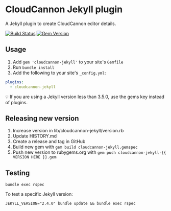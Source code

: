 # CloudCannon Jekyll plugin

A Jekyll plugin to create CloudCannon editor details.

[![Build Status](https://travis-ci.com/CloudCannon/cloudcannon-jekyll.svg?branch=master)](https://travis-ci.com/CloudCannon/cloudcannon-jekyll) [![Gem Version](https://badge.fury.io/rb/cloudcannon-jekyll.svg)](https://badge.fury.io/rb/cloudcannon-jekyll)

## Usage

1. Add `gem 'cloudcannon-jekyll'` to your site's `Gemfile`
2. Run `bundle install`
3. Add the following to your site's `_config.yml`:

```yaml
plugins:
  - cloudcannon-jekyll
```

💡 If you are using a Jekyll version less than 3.5.0, use the gems key instead of plugins.


## Releasing new version

1. Increase version in lib/cloudcannon-jekyll/version.rb
2. Update HISTORY.md
3. Create a release and tag in GitHub
4. Build new gem with `gem build cloudcannon-jekyll.gemspec`
5. Push new version to rubygems.org with `gem push cloudcannon-jekyll-{{ VERSION HERE }}.gem`


## Testing

```
bundle exec rspec
```

To test a specific Jekyll version:

```
JEKYLL_VERSION="2.4.0" bundle update && bundle exec rspec
```
